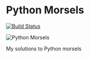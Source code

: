 # Python Morsels

[![Build Status](https://travis-ci.com/alehpineda/python_morsels.svg?branch=master)](https://travis-ci.com/alehpineda/python_morsels)

![Python Morsels](https://github.com/alehpineda/python_morsels/workflows/Python%20Morsels/badge.svg)

My solutions to Python morsels
